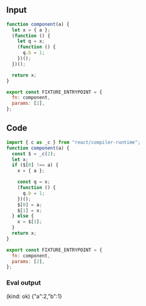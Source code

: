
## Input

```javascript
function component(a) {
  let x = { a };
  (function () {
    let q = x;
    (function () {
      q.b = 1;
    })();
  })();

  return x;
}

export const FIXTURE_ENTRYPOINT = {
  fn: component,
  params: [2],
};

```

## Code

```javascript
import { c as _c } from "react/compiler-runtime";
function component(a) {
  const $ = _c(2);
  let x;
  if ($[0] !== a) {
    x = { a };

    const q = x;
    (function () {
      q.b = 1;
    })();
    $[0] = a;
    $[1] = x;
  } else {
    x = $[1];
  }
  return x;
}

export const FIXTURE_ENTRYPOINT = {
  fn: component,
  params: [2],
};

```
      
### Eval output
(kind: ok) {"a":2,"b":1}